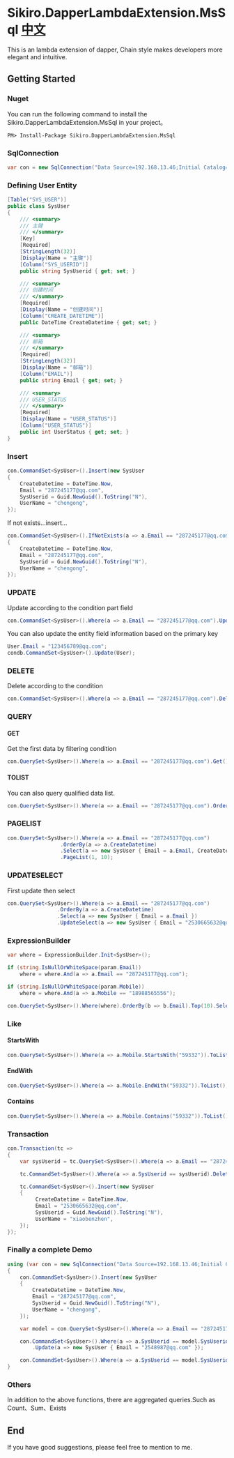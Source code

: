 # Sikiro.DapperLambdaExtension.MsSql                                         [中文](https://github.com/SkyChenSky/Sikiro.DapperLambdaExtension.MsSql/blob/master/README.zh-cn.md)
This is an lambda extension of dapper, Chain style makes developers more elegant and intuitive.

## Getting Started

### Nuget

You can run the following command to install the Sikiro.DapperLambdaExtension.MsSql in your project。

```
PM> Install-Package Sikiro.DapperLambdaExtension.MsSql
```

### SqlConnection

```c#
var con = new SqlConnection("Data Source=192.168.13.46;Initial Catalog=SkyChen;Persist Security Info=True;User ID=sa;Password=123456789");
```

### Defining User Entity
```c#
[Table("SYS_USER")]
public class SysUser
{
    /// <summary>
    /// 主键
    /// </summary>    
    [Key]
    [Required]
    [StringLength(32)]
    [Display(Name = "主键")]
    [Column("SYS_USERID")]
    public string SysUserid { get; set; }

    /// <summary>
    /// 创建时间
    /// </summary>    
    [Required]
    [Display(Name = "创建时间")]
    [Column("CREATE_DATETIME")]
    public DateTime CreateDatetime { get; set; }

    /// <summary>
    /// 邮箱
    /// </summary>    
    [Required]
    [StringLength(32)]
    [Display(Name = "邮箱")]
    [Column("EMAIL")]
    public string Email { get; set; }

    /// <summary>
    /// USER_STATUS
    /// </summary>    
    [Required]
    [Display(Name = "USER_STATUS")]
    [Column("USER_STATUS")]
    public int UserStatus { get; set; }
}
```

### Insert
```c#
con.CommandSet<SysUser>().Insert(new SysUser
{
    CreateDatetime = DateTime.Now,
    Email = "287245177@qq.com",
    SysUserid = Guid.NewGuid().ToString("N"),
    UserName = "chengong",
});
```
If not exists...insert...
```c#
con.CommandSet<SysUser>().IfNotExists(a => a.Email == "287245177@qq.com").Insert(new SysUser
{
    CreateDatetime = DateTime.Now,
    Email = "287245177@qq.com",
    SysUserid = Guid.NewGuid().ToString("N"),
    UserName = "chengong",
});
```

### UPDATE
Update according to the condition part field
```c#
con.CommandSet<SysUser>().Where(a => a.Email == "287245177@qq.com").Update(a => new SysUser { Email = "123456789@qq.com" });
```

You can also update the entity field information based on the primary key 
```c#
User.Email = "123456789@qq.com";
condb.CommandSet<SysUser>().Update(User);
```

### DELETE
Delete according to the condition

```c#
con.CommandSet<SysUser>().Where(a => a.Email == "287245177@qq.com").Delete()
```

### QUERY

#### GET
Get the first data by filtering condition

```c#
con.QuerySet<SysUser>().Where(a => a.Email == "287245177@qq.com").Get()
```
#### TOLIST
You can also query qualified data list.
```c#
con.QuerySet<SysUser>().Where(a => a.Email == "287245177@qq.com").OrderBy(b => b.Email).Top(10).Select(a => a.Email).ToList();
```
### PAGELIST
```c#
con.QuerySet<SysUser>().Where(a => a.Email == "287245177@qq.com")
                 .OrderBy(a => a.CreateDatetime)
                 .Select(a => new SysUser { Email = a.Email, CreateDatetime = a.CreateDatetime, SysUserid = a.SysUserid })
                 .PageList(1, 10);
```
### UPDATESELECT
First update then select
```c#
con.QuerySet<SysUser>().Where(a => a.Email == "287245177@qq.com")
                .OrderBy(a => a.CreateDatetime)
                .Select(a => new SysUser { Email = a.Email })
                .UpdateSelect(a => new SysUser { Email = "2530665632@qq.com" });
```

### ExpressionBuilder
```c#
var where = ExpressionBuilder.Init<SysUser>();

if (string.IsNullOrWhiteSpace(param.Email))
    where = where.And(a => a.Email == "287245177@qq.com");

if (string.IsNullOrWhiteSpace(param.Mobile))
    where = where.And(a => a.Mobile == "18988565556");

con.QuerySet<SysUser>().Where(where).OrderBy(b => b.Email).Top(10).Select(a => a.Email).ToList();
```

### Like

#### StartsWith
```c#
con.QuerySet<SysUser>().Where(a => a.Mobile.StartsWith("59332")).ToList();
```
#### EndWith
```c#
con.QuerySet<SysUser>().Where(a => a.Mobile.EndWith("59332")).ToList();
```
#### Contains
```c#
con.QuerySet<SysUser>().Where(a => a.Mobile.Contains("59332")).ToList();
```

### Transaction

```c#
con.Transaction(tc =>
{
    var sysUserid = tc.QuerySet<SysUser>().Where(a => a.Email == "287245177@qq.com").Select(a => a.SysUserid).Get();

    tc.CommandSet<SysUser>().Where(a => a.SysUserid == sysUserid).Delete();

    tc.CommandSet<SysUser>().Insert(new SysUser
    {
         CreateDatetime = DateTime.Now,
         Email = "2530665632@qq.com",
         SysUserid = Guid.NewGuid().ToString("N"),
         UserName = "xiaobenzhen",
    });
});
```

### Finally a complete Demo

```c#
using (var con = new SqlConnection("Data Source=192.168.13.46;Initial Catalog=SkyChen;Persist Security Info=True;User ID=sa;Password=123456789"))
{
    con.CommandSet<SysUser>().Insert(new SysUser
    {
        CreateDatetime = DateTime.Now,
        Email = "287245177@qq.com",
        SysUserid = Guid.NewGuid().ToString("N"),
        UserName = "chengong",
    });

    var model = con.QuerySet<SysUser>().Where(a => a.Email == "287245177@qq.com").Get();

    con.CommandSet<SysUser>().Where(a => a.SysUserid == model.SysUserid)
        .Update(a => new SysUser { Email = "2548987@qq.com" });

    con.CommandSet<SysUser>().Where(a => a.SysUserid == model.SysUserid).Delete();
}
```

### Others
In addition to the above functions, there are aggregated queries.Such as Count、Sum、Exists

## End
If you have good suggestions, please feel free to mention to me.


